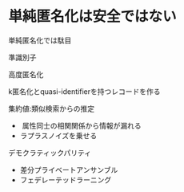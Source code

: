 # 単純匿名化は安全ではない



単純匿名化では駄目



準識別子





高度匿名化

k匿名化とquasi-identifierを持つレコードを作る



集約値:類似検索からの推定



-  属性同士の相関関係から情報が漏れる
- ラプラスノイズを乗せる



デモクラティックパリティ



- 差分プライベートアンサンブル
- フェデレーテッドラーニング